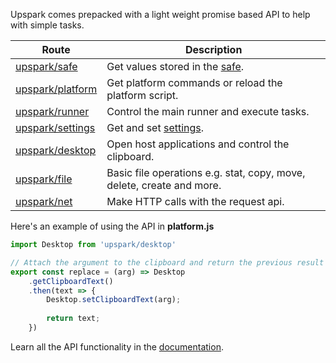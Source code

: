 <!--TITLE:API-->
<!--ABOUT:Upspark comes pre-packaged with a light weight promised based API to help with simple tasks.-->

Upspark comes prepacked with a light weight promise based API to help with simple tasks.

| Route | Description |
|-------|-------------|
| [upspark/safe](/documentation#safe) |  Get values stored in the [safe](/tutorial#safe). |
| [upspark/platform](/documentation#platform) |  Get platform commands or reload the platform script. |
| [upspark/runner](/documentation#runner) | Control the main runner and execute tasks.  |
| [upspark/settings](/documentation#settings) | Get and set [settings](/tutorial#settings).  |
| [upspark/desktop](/documentation#desktop) | Open host applications and control the clipboard.  |
| [upspark/file](/documentation#file) | Basic file operations e.g. stat, copy, move, delete, create and more.  |
| [upspark/net](/documentation#net) | Make HTTP calls with the request api.  |

Here's an example of using the API in **platform.js**

```javascript
import Desktop from 'upspark/desktop'

// Attach the argument to the clipboard and return the previous result
export const replace = (arg) => Desktop
	.getClipboardText()
	.then(text => {
		Desktop.setClipboardText(arg);
		
		return text;
	})
```

Learn all the API functionality in the [documentation](/documentation).